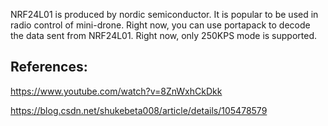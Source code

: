 NRF24L01 is produced by nordic semiconductor. It is popular to be used in radio control of mini-drone.
Right now, you can use portapack to decode the data sent from NRF24L01. Right now, only 250KPS mode is supported.

## References:

https://www.youtube.com/watch?v=8ZnWxhCkDkk

https://blog.csdn.net/shukebeta008/article/details/105478579